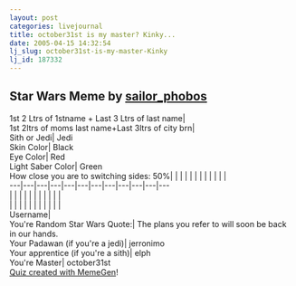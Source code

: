 ```yaml
---
layout: post
categories: livejournal
title: october31st is my master? Kinky...
date: 2005-04-15 14:32:54
lj_slug: october31st-is-my-master-Kinky
lj_id: 187332
---
```

Star Wars Meme by [sailor_phobos](http://www.livejournal.com/users/sailor_phobos/)  
---  
1st 2 Ltrs of 1stname + Last 3 Ltrs of last name|   
1st 2ltrs of moms last name+Last 3ltrs of city brn|   
Sith or Jedi| Jedi  
Skin Color| Black  
Eye Color| Red  
Light Saber Color| Green  
How close you are to switching sides: 50%| | | | | | | | | | | |   
---|---|---|---|---|---|---|---|---|---|---|---  
| | | | | | | | | | |   
| | | | | | | | | | |   
Username|   
You're Random Star Wars Quote:| The plans you refer to will soon be back in our hands.  
Your Padawan (if you're a jedi)| jerronimo  
Your apprentice (if you're a sith)| elph  
You're Master| october31st  
[Quiz created with MemeGen](http://memegen.net/)!
